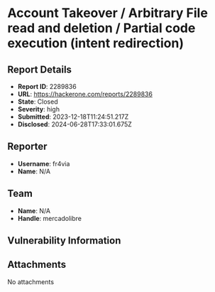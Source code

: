 # Account Takeover / Arbitrary File read and deletion / Partial code execution (intent redirection)

## Report Details
- **Report ID**: 2289836
- **URL**: https://hackerone.com/reports/2289836
- **State**: Closed
- **Severity**: high
- **Submitted**: 2023-12-18T11:24:51.217Z
- **Disclosed**: 2024-06-28T17:33:01.675Z

## Reporter
- **Username**: fr4via
- **Name**: N/A

## Team
- **Name**: N/A
- **Handle**: mercadolibre

## Vulnerability Information


## Attachments
No attachments
